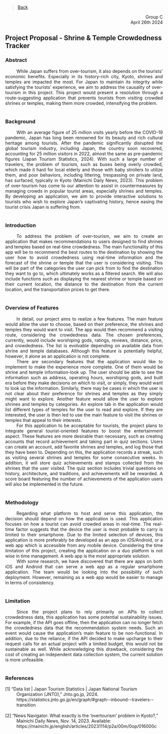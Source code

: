 > [Back](../README.md)
<div style="text-align: right"> Group C</div>
<div style="text-align: right"> April 26th 2024</div>

<h2> Project Proposal - Shrine & Temple Crowdedness Tracker </h2>

<h3>Abstract</h3>
<div style="text-align: justify; text-indent: 36px">While Japan suffers from over-tourism, it also depends on the tourists' economic benefits. Especially in its history-rich city, Kyoto, shrines and temples are impacted the most. For Japan to maintain its integrity while satisfying the tourists’ experience, we aim to address the causality of over-tourism in this project. This project would present a resolution through a route-suggesting application that prevents tourists from visiting crowded shrines or temples, making them more crowded, intensifying the problem.</div>
<br>

<h3>Background</h3>
<div style="text-align: justify; text-indent: 36px">With an average figure of 25 million visits yearly before the COVID-19 pandemic, Japan has long been renowned for its beauty and rich cultural heritage among tourists. After the pandemic significantly disrupted the global tourism industry, including Japan, the country soon recovered, accounting for 25 million visitors in 2022, almost the same as pre-pandemic figures (Japan Tourism Statistics, 2024). With such a large number of travelers, the problem of tourism, such as buses being overly crowded, which made it hard for local elderly and those with baby strollers to utilize them, and poor behaviors, including littering, trespassing on private land, has surfaced, typically in Kyoto (Mainichi Daily News, 2023). This problem of over-tourism has come to our attention to assist in countermeasures by managing crowds in popular tourist areas, especially shrines and temples. By developing an application, we aim to provide interactive solutions to tourists who wish to explore Japan’s captivating history, hence easing the tourist crisis Japan is suffering from.</div>    
<br>

<h3>Introduction</h3>
<div style="text-align: justify; text-indent: 36px">To address the problem of over-tourism, we aim to create an application that makes recommendations to users designed to find shrines and temples based on real-time crowdedness. The main functionality of this app will be to recommend the best routes to the destination by showing the user how to avoid crowdedness using real-time information and the forecast of the shrine or temple that the user is considering visiting. This will be part of the categories the user can pick from to find the destination they want to go to, which ultimately works as a filtered search. We will also include functions such as displaying the nearest shrine or temple based on their current location, the distance to the destination from the current location, and the transportation prices to get there.</div>
<br>


<h3>Overview of Features</h3>
<div style="text-align: justify; text-indent: 36px">In detail, our project aims to realize a few features. The main feature would allow the user to choose, based on their preference, the shrines and temples they would want to visit. The app would then recommend a visiting route, considering the crowdedness data. The chosen preferences, currently, would include worshiping gods, ratings, reviews, distance, price, and crowdedness. The list is evolvable depending on available data from shrine and temple databases. Although this feature is potentially helpful, however, it alone as an application is not complete.</div>

<div style="text-align: justify; text-indent: 36px">There are secondary features that the application would like to implement to make the experience more complete. One of them would be shrine and temple information-look up. The user should be able to see the information such as address, operating hours, worshiping gods, and built era before they make decisions on which to visit, or simply, they would want to look up the information. Similarly, there may be cases in which the user is not clear about their preference for shrines and temples as they simply might want to explore. Another feature would allow the user to explore shrines and temples by categories. An explore tab in the application would list different types of temples for the user to read and explore. If they are interested, the user is then led to use the main feature to visit the shrines or temples that appeal to their interests.</div>

<div style="text-align: justify; text-indent: 36px">For this application to be acceptable for tourists, the project plans to integrate general tourist-oriented features to boost the entertainment aspect. These features are more desirable than necessary, such as creating accounts that record achievement and taking part in quiz sections. Users can create an account, add favorite shrines and temples, and log those that they have been to. Depending on this, the application records a streak, such as visiting several shrines and temples for some consecutive weeks. In addition, it will store quiz achievements and stamps collected from the shrines that the user visited. The quiz section includes trivial questions on history, architecture, and traditions, and achievements will be rewarded. A score board featuring the number of achievements of the application users will also be implemented in the future.</div>
<br>

<h3>Methodology</h3>
<div style="text-align: justify; text-indent: 36px">Regarding what platform to host and serve this application, the decision should depend on how the application is used. This application focuses on how a tourist can avoid crowded areas in real-time. The real-time factor suggests that the device the user is most probable to carry is limited to their smartphone. Due to the limited selection of devices, this application is more preferably be developed as an app on iOS/Android, or a web app which is accessible from any mobile device. Considering the time limitation of this project, creating the application on a duo platform is not wise in time management. A web app is the most appropriate solution. </div>

<div style="text-align: justify; text-indent: 36px">With some research, we have discovered that there are apps on both iOS and Android that can serve a web app as a regular smartphone application. The team would be looking into the possibility of such deployment. However, remaining as a web app would be easier to manage in terms of consistency.</div>
<br>

<h3>Limitation</h3>
<div style="text-align: justify; text-indent: 36px">Since the project plans to rely primarily on APIs to collect crowdedness data, this application has some potential sustainability issues. For example, if the API goes offline, then the application can no longer fetch the crowdedness data that the recommendation system needs. Such an event would cause the application’s main feature to be non-functional. In addition, due to the reliance, if the API decided to make upcharge to their request calls for an actual project with a limited budget, this would not be sustainable as well. While acknowledging this drawback, considering the cost of creating an independent data collection system, the current solution is more unfeasible.</div>
<br>

<h3>References</h3>
<div style="text-indent: -36px; padding-left: 36px">  
[1] “Data list | Japan Tourism Statistics | Japan National Tourism Organization (JNTO),” Jnto.go.jp, 2024. https://statistics.jnto.go.jp/en/graph/#graph--inbound--travelers--transition
</div>
‌
<div style="text-indent: -36px; padding-left: 36px">  
[2] “News Navigator: What exactly is the ‘overtourism’ problem in Kyoto?,” Mainichi Daily News, Nov. 14, 2023. Available: https://mainichi.jp/english/articles/20231114/p2a/00m/0op/016000c
</div>

